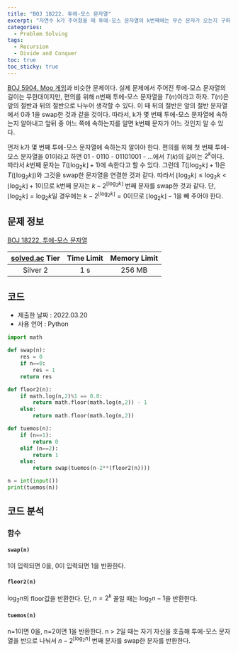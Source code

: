 ```yaml
---
title: "BOJ 18222. 투에-모스 문자열"
excerpt: "자연수 k가 주어졌을 때 투에-모스 문자열의 k번째에는 무슨 문자가 오는지 구하여라."
categories: 
  - Problem Solving
tags:
  - Recursion
  - Divide and Conquer
toc: true
toc_sticky: true
---
```


[BOJ 5904. Moo 게임]({{site.url}}{{site.baseurl}}/problem%20solving/BOJ5904/)과 비슷한 문제이다. 실제 문제에서 주어진 투에-모스 문자열의 길이는 무한대이지만, 편의를 위해 n번째 투에-모스 문자열을 $T(n)$이라고 하자. $T(n)$은 앞의 절반과 뒤의 절반으로 나누어 생각할 수 있다. 이 때 뒤의 절반은 앞의 절반 문자열에서 0과 1을 swap한 것과 같을 것이다. 따라서, k가 몇 번째 투에-모스 문자열에 속하는지 알아내고 앞뒤 중 어느 쪽에 속하는지를 알면 k번째 문자가 어느 것인지 알 수 있다.

먼저 k가 몇 번째 투에-모스 문자열에 속하는지 알아야 한다. 편의를 위해 첫 번째 투에-모스 문자열을 01이라고 하면 01 - 0110 - 01101001 - ...에서 $T(k)$의 길이는 $2^k$이다. 따라서 $k$번째 문자는 $T(\lfloor \log_2k \rfloor +1)$에 속한다고 할 수 있다. 그런데  $T(\lfloor \log_2k \rfloor +1)$은 $T(\lfloor \log_2k \rfloor)$와 그것을 swap한 문자열을 연결한 것과 같다. 따라서 $\lfloor \log_2k \rfloor \leq \log_2k < \lfloor \log_2k \rfloor + 1$이므로 k번째 문자는 $k-2^{\lfloor \log_2k \rfloor}$ 번째 문자를 swap한 것과 같다. 단, $\lfloor \log_2k \rfloor = \log_2k$일 경우에는 $k-2^{\lfloor \log_2k \rfloor}=0$이므로 ${\lfloor \log_2k \rfloor}-1$을 빼 주어야 한다.

## 문제 정보 

[BOJ 18222. 투에-모스 문자열](https://www.acmicpc.net/problem/18222)

| [solved.ac](https://solved.ac) Tier | Time Limit | Memory Limit |
|:-----------------------------------:|:----------:|:------------:|
| Silver 2                            | 1 s        | 256 MB       |


## 코드
- 제출한 날짜 : 2022.03.20
- 사용 언어 : Python

```python
import math

def swap(n):
    res = 0
    if n==0:
        res = 1
    return res

def floor2(n):
    if math.log(n,2)%1 == 0.0:
        return math.floor(math.log(n,2)) - 1
    else:
        return math.floor(math.log(n,2))

def tuemos(n):
    if (n==1):
        return 0
    elif (n==2):
        return 1
    else:
        return swap(tuemos(n-2**(floor2(n))))

n = int(input())
print(tuemos(n))

```

## 코드 분석

### 함수
####  `swap(n)`
1이 입력되면 0을, 0이 입력되면 1을 반환한다.

#### `floor2(n)`
$\log_2 n$의 floor값을 반환한다. 단, $n=2^k$  꼴일 때는 $\log_2 n -1$을 반환한다.

#### `tuemos(n)`
n=1이면 0을, n=2이면 1을 반환한다. n > 2일 때는 자기 자신을 호출해 투에-모스 문자열을 반으로 나눠서 $n-2^{\lfloor \log_2 n \rfloor}$ 번째 문자를 swap한 문자를 반환한다.
